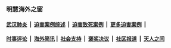 
### 明慧海外之窗

####  [武汉肺炎](indexes/365.md?t=05150200) &nbsp;|&nbsp;  [迫害案例综述](indexes/328.md?t=05150200) &nbsp;|&nbsp; [迫害致死案例](indexes/277.md?t=05150200)  &nbsp;|&nbsp; [更多迫害案例](indexes/81.md?t=05150200)  &nbsp;|&nbsp; 
####  [时事评论](indexes/19.md?t=05150200) &nbsp;|&nbsp; [海外简讯](indexes/245.md?t=05150200)&nbsp;|&nbsp;  [社会支持](indexes/140.md?t=05150200) &nbsp;|&nbsp; [褒奖决议](indexes/282.md?t=05150200) &nbsp;|&nbsp; [社区报道](indexes/91.md?t=05150200)  &nbsp;|&nbsp; [天人之间](indexes/78.md?t=05150200) 

